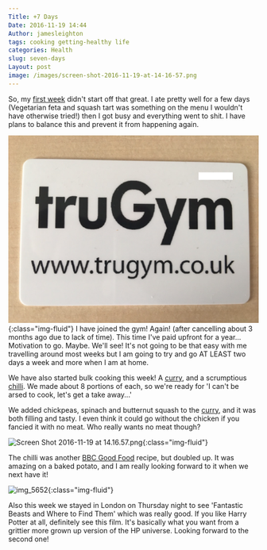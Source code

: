 ```yaml
---
Title: +7 Days
Date: 2016-11-19 14:44
Author: jamesleighton
tags: cooking getting-healthy life
categories: Health
slug: seven-days
Layout: post
image: /images/screen-shot-2016-11-19-at-14-16-57.png
---
```


So, my [first week](http://www.jamesleighton.com/2016/11/13/90-days/) didn't start off that great. I ate pretty well for a few days (Vegetarian feta and squash tart was something on the menu I wouldn't have otherwise tried!) then I got busy and everything went to shit. I have plans to balance this and prevent it from happening again.

![unadjustednonraw\_thumb\_714](/images/unadjustednonraw_thumb_714.png){:class="img-fluid"}
I have joined the gym! Again! (after cancelling about 3 months ago due to lack of time). This time I've paid upfront for a year... Motivation to go. Maybe. We'll see! It's not going to be that easy with me travelling around most weeks but I am going to try and go AT LEAST two days a week and more when I am at home.

<!--more-->

We have also started bulk cooking this week! A [curry](http://www.bbcgoodfood.com/recipes/12798/chicken-tikka-masala), and a scrumptious [chilli](http://www.bbcgoodfood.com/recipes/3228/chilli-con-carne). We made about 8 portions of each, so we're ready for 'I can't be arsed to cook, let's get a take away...'

We added chickpeas, spinach and butternut squash to the [curry](http://www.bbcgoodfood.com/recipes/12798/chicken-tikka-masala), and it was both filling and tasty. I even think it could go without the chicken if you fancied it with no meat. Who really wants no meat though?

![Screen Shot 2016-11-19 at 14.16.57.png](/images/screen-shot-2016-11-19-at-14-16-57.png){:class="img-fluid"}

The chilli was another [BBC Good Food](http://www.bbcgoodfood.com/recipes/3228/chilli-con-carne) recipe, but doubled up. It was amazing on a baked potato, and I am really looking forward to it when we next have it!

![img\_5652](/images/img_5652.jpg){:class="img-fluid"}

Also this week we stayed in London on Thursday night to see 'Fantastic Beasts and Where to Find Them' which was really good. If you like Harry Potter at all, definitely see this film. It's basically what you want from a grittier more grown up version of the HP universe. Looking forward to the second one!
